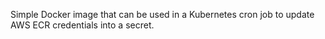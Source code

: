 Simple Docker image that can be used in a Kubernetes cron job to update AWS ECR
credentials into a secret.
